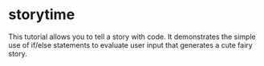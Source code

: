 storytime
=========

This tutorial allows you to tell a story with code. It demonstrates the simple use of if/else statements to evaluate user input that generates a cute fairy story.
